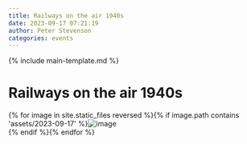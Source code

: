 ```yaml
---
title: Railways on the air 1940s
date: 2023-09-17 07:21:19
author: Peter Stevenson
categories: events
---
```


{% include main-template.md %}

# Railways on the air 1940s

{% for image in site.static_files reversed %}{% if image.path contains 'assets/2023-09-17' %}<img src="{{ site.baseurl }}{{ image.path }}" alt="image"/><br/>{% endif %}{% endfor %}
